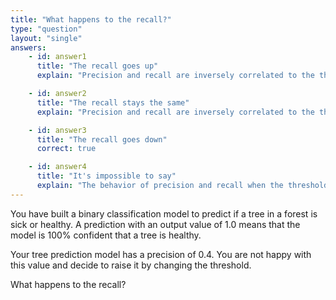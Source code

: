 ```yaml
---
title: "What happens to the recall?"
type: "question"
layout: "single"
answers:
    - id: answer1
      title: "The recall goes up"
      explain: "Precision and recall are inversely correlated to the threshold. We can only make the recall go up by adjusting the threshold to lower the precision."

    - id: answer2
      title: "The recall stays the same"
      explain: "Precision and recall are inversely correlated to the threshold. They will always move in opposite directions when the threshold changes."

    - id: answer3
      title: "The recall goes down"
      correct: true

    - id: answer4
      title: "It's impossible to say"
      explain: "The behavior of precision and recall when the threshold changes is well known."
---
```


You have built a binary classification model to predict if a tree in a forest is sick or healthy. A prediction with an output value of 1.0 means that the model is 100% confident that a tree is healthy. 

Your tree prediction model has a precision of 0.4. You are not happy with this value and decide to raise it by changing the threshold. 

What happens to the recall? 